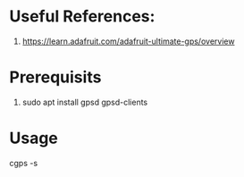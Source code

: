 # Useful References:
1. https://learn.adafruit.com/adafruit-ultimate-gps/overview

# Prerequisits
1. sudo apt install gpsd gpsd-clients

# Usage
cgps -s